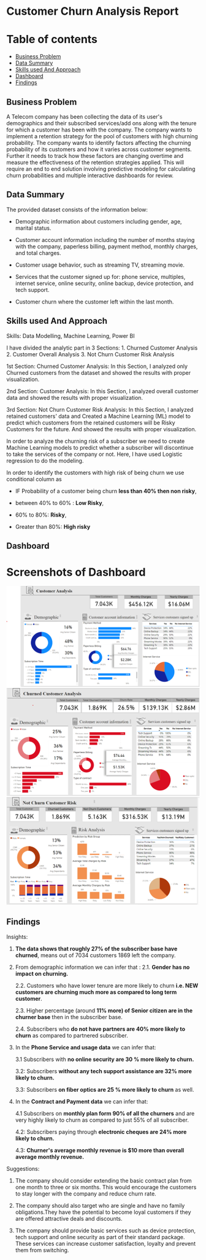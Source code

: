 # Customer Churn Analysis Report
# Table of contents
- [Business Problem](#probelem)
- [Data Summary](#summary)
-  [Skills used And Approach](#approach)
-  [Dashboard](#dashboard)
-  [Findings](#findings)

## Business Problem<a id="problem"></a>

A Telecom company has been collecting the data of its user's demographics and their subscribed services/add ons along with the tenure for which a customer has been with the company. The company wants to implement a retention strategy for the pool of customers with high churning probability. The company wants to identify factors affecting the churning probability of its customers and how it varies across customer segments. Further it needs to track how these factors are changing overtime and measure the effectiveness of the retention strategies applied. This will require an end to end solution involving predictive modeling for calculating churn probabilities and multiple interactive dashboards for review.

## Data Summary<a id="summary"></a>
The provided dataset consists of the information below:

- Demographic information about customers including gender, age, marital status.

- Customer account information including the number of months staying with the company, paperless billing, payment method, monthly charges, and total charges.

- Customer usage behavior, such as streaming TV, streaming movie.

- Services that the customer signed up for: phone service, multiples, internet service, online security, online backup, device protection, and tech support.

- Customer churn where the customer left within the last month.

## Skills used And Approach<a id="approach"></a>

Skills: Data Modelling, Machine Learning, Power BI

I have divided the analytic part in 3 Sections: 
         1. Churned Customer Analysis 
         2. Customer Overall Analysis 
         3. Not Churn Customer Risk Analysis

1st Section: Churned Customer Analysis: In this Section, I analyzed only Churned customers from the dataset and showed the results with proper visualization.

2nd Section: Customer Analysis: In this Section, I analyzed overall customer data and showed the results with proper visualization.

3rd Section: Not Churn Customer Risk Analysis: In this Section, I analyzed retained customers' data and Created a Machine Learning (ML) model to predict which customers from the retained customers will be Risky Customers for the future. And showed the results with proper visualization.

In order to analyze the churning risk of a subscriber we need to create Machine Learning models to predict whether a subscriber will discontinue to take the services of the company or not. Here, I have used Logistic regression to do the modeling.

In order to identify the customers with high risk of being churn we use conditional column as

- IF Probability of a customer being churn **less than 40% then non risky**,

- between 40% to 60% : **Low Risky**,

- 60% to 80%: **Risky**,

- Greater than 80%: **High risky**

## Dashboard<a id="dashboard"></a>

# Screenshots of Dashboard
![Customer Analysis](https://github.com/meghasolanki008/Customer-Churn-Analysis/blob/main/Overall%20Customer%20Analysis.png)
![Churn Customer Analysis](https://github.com/meghasolanki008/Customer-Churn-Analysis/blob/main/Churned%20Customer.png)
![Not Churn Customer Analysis](https://github.com/meghasolanki008/Customer-Churn-Analysis/blob/main/Not%20Churn%20Customer.png)

## Findings<a id="findings"></a>
Insights:

1. **The data shows that roughly 27% of the subscriber base have churned**, means out of 7034 customers 1869 left the company.
   
2. From demographic information we can infer that :
     2.1. **Gender has no impact on churning.**

     2.2. Customers who have lower tenure are more likely to churn **i.e. NEW customers are churning much more as compared to long term customer**.

     2.3. Higher percentage (around **11% more) of Senior citizen are in the churner base** then in the subscriber base.

     2.4. Subscribers who **do not have partners are 40% more likely to churn** as compared to partnered subscriber.

3. In the **Phone Service and usage data** we can infer that:

    3.1 Subscribers with **no online security are 30 % more likely to churn.**

    3.2: Subscribers **without any tech support assistance are 32% more likely to churn.**

   3.3: Subscribers **on fiber optics are 25 % more likely to churn** as well.

4. In the **Contract and Payment data** we can infer that:

   4.1 Subscribers on **monthly plan form 90% of all the churners** and are very highly likely to churn as compared to just 55% of all subscriber.

   4.2: Subscribers paying through **electronic cheques are 24% more likely to churn.**

   4.3: **Churner's average monthly revenue is $10 more than overall average monthly revenue.**

Suggestions:
1. The company should consider extending the basic contract plan from one month to three or six months. This would encourage the customers to stay longer with the company and reduce churn rate.

2. The company should also target who are single and have no family obligations.They have the potential to become loyal customers if they are offered attractive deals and discounts.

3. The company should provide basic services such as device protection, tech support and online security as part of their standard package. These services can increase customer satisfaction, loyalty and prevent them from switching.

   



